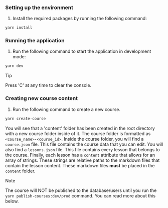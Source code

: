 ### Setting up the environment

1. Install the required packages by running the following command:

```bash
yarn install
```

### Running the application

1. Run the following command to start the application in development mode:

```bash
yarn dev
```

> [!TIP]
> Press 'C' at any time to clear the console.

### Creating new course content

1. Run the following command to create a new course.

```bash
yarn create-course
```

You will see that a 'content' folder has been created in the root directory with a new course folder inside of it. The course folder is
formatted as `<course_name>-<course_id>`. Inside the course folder, you will find a `course.json` file. This file contains the course data that you can edit. You
will also find a `lessons.json` file. This file contains every lesson that belongs to the course. Finally, each lesson has a `content` attribute that
allows for an array of strings. These strings are relative paths to the markdown files that contain the lesson content. These markdown files **must** be placed in the `content` folder.

> [!NOTE]
> The course will NOT be published to the database/users until you run the `yarn publish-courses:dev/prod` command. You can read more about this below.
